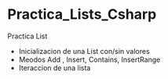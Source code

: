 # Practica_Lists_Csharp
Practica List

- Inicializacion de una List con/sin valores
- Meodos Add , Insert, Contains, InsertRange
- Iteraccion de una lista